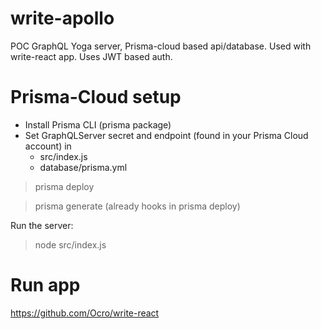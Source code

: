 # write-apollo
POC GraphQL Yoga server, Prisma-cloud based api/database. Used with write-react app. Uses JWT based auth.

# Prisma-Cloud setup
 - Install Prisma CLI (prisma package)
 - Set GraphQLServer secret and endpoint (found in your Prisma Cloud account) in 
   - src/index.js
   - database/prisma.yml
 > prisma deploy
 
 > prisma generate (already hooks in prisma deploy)
 
 Run the server:
 > node src/index.js

# Run app
https://github.com/Ocro/write-react
